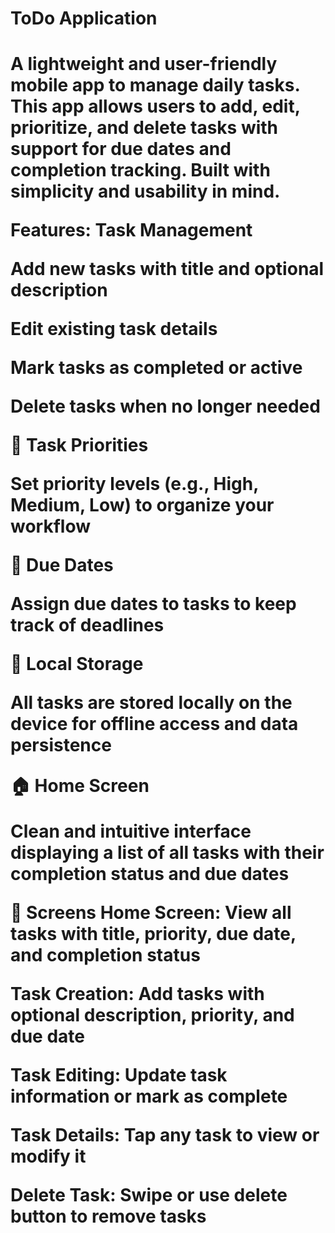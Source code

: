 <h1>ToDo Application<h1>

A lightweight and user-friendly mobile app to manage daily tasks. This app allows users to add, edit, prioritize, and delete tasks with support for due dates and completion tracking. Built with simplicity and usability in mind.

Features:
Task Management

Add new tasks with title and optional description

Edit existing task details

Mark tasks as completed or active

Delete tasks when no longer needed

📌 Task Priorities

Set priority levels (e.g., High, Medium, Low) to organize your workflow

📅 Due Dates

Assign due dates to tasks to keep track of deadlines

💾 Local Storage

All tasks are stored locally on the device for offline access and data persistence

🏠 Home Screen

Clean and intuitive interface displaying a list of all tasks with their completion status and due dates

📱 Screens
Home Screen: View all tasks with title, priority, due date, and completion status

Task Creation: Add tasks with optional description, priority, and due date

Task Editing: Update task information or mark as complete

Task Details: Tap any task to view or modify it

Delete Task: Swipe or use delete button to remove tasks
